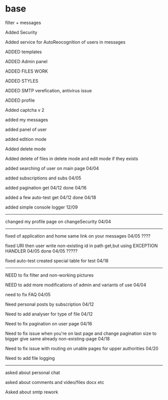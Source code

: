 # base
filter + messages

Added Security

Added service for AutoReocognition of users in messages

ADDED templates

ADDED Admin panel

ADDED FILES WORK

ADDED STYLES

ADDED SMTP verefication, antivirus issue

ADDED profile

Added captcha v 2

added my messages

added panel of user

added edition mode

Added delete mode

Added delete of files in delete mode and edit mode if they exists

added searching of user on main page 04/04

added subscriptions and subs 04/05

added pagination get 04/12 done 04/16

added a few auto-test get 04/12 done 04/18

added simple console logger 12/09

-----------------------------------------------------------------------

changed my profile page on changeSecurity 04/04

-----------------------------------------------------------------------

fixed of application and home same link on your messages 04/05 ????

fixed URI then user write non-existing id in path get,but using EXCEPTION HANDLER 04/05 done 04/05 ?????

fixed auto-test created special table for test 04/18

-----------------------------------------------------------------------

NEED to fix filter and non-working pictures

NEED to add more modifications of admin and variants of use 04/04

need to fix FAQ 04/05

Need personal posts by subscription 04/12

Need to add analyser for type of file 04/12

Need to fix pagination on user page 04/16

Need to fix issue when you're on last page and change pagination size to bigger give same already non-existing-page  04/18

Need to fix issue with routing on unable pages for upper authorities 04/20

Need to add file logging

-----------------------------------------------------------------------

asked about personal chat

asked about comments and video/files docx etc

Asked about smtp rework
